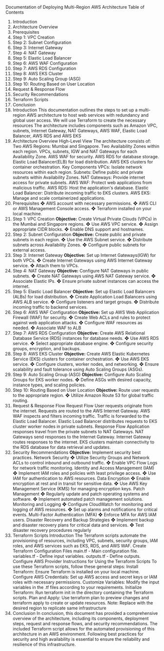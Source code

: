 Documentation of Deploying Multi-Region AWS Architecture 
Table of Contents
1. Introduction
2. Architecture Overview
3. Prerequisites
4. Step 1: VPC Creation
5. Step 2: Subnet Configuration
6. Step 3: Internet Gateway
7. Step 4: NAT Gateway
8. Step 5: Elastic Load Balancer
9. Step 6: AWS WAF Configuration
10. Step 7: AWS RDS Configuration
11. Step 8: AWS EKS Cluster
12. Step 9: Auto Scaling Group (ASG)
13. Step 10: Routing Based on User Location
14. Request & Response Flow
15. Security Recommendations
16. Terraform Scripts
17. Conclusion
1. Introduction
This documentation outlines the steps to set up a multi-region AWS architecture to host web services 
with redundancy and global user access. We will use Terraform to create the necessary resources 
The architecture includes components such as Amazon VPC, subnets, Internet Gateway, NAT 
Gateways, AWS WAF, Elastic Load Balancer, AWS RDS and AWS EKS
2. Architecture Overview
High-Level View
The architecture consists of:
Two AWS Regions: Mumbai and Singapore.
Two Availability Zones within each region.
VPCs, subnets, IGW and NAT Gateways for each Availability Zone.
AWS WAF for security.
AWS RDS for database storage.
Elastic Load Balancer(ELB) for load distribution.
AWS EKS clusters for container orchestration.
Key Components
VPCs: Isolate network resources within each region.
Subnets: Define public and private subnets within Availability Zones.
NAT Gateways: Provide internet access for private subnets.
AWS WAF: Protect web applications from malicious traffic.
AWS RDS: Host the application's database.
Elastic Load Balancer: Distribute incoming traffic to EKS clusters.
AWS EKS: Manage and scale containerized applications.
3. Prerequisites
❖ AWS account with necessary permissions.
❖ AWS CLI or AWS Management Console access.
❖ Terraform installed on your local machine.
4. Step 1: VPC Creation
**Objective:** Create Virtual Private Clouds (VPCs) in the Mumbai and Singapore regions.
❖ Use AWS VPC service.
❖ Assign appropriate CIDR blocks.
❖ Enable DNS support and hostnames.
5. Step 2: Subnet Configuration
**Objective:** Create public and private subnets in each region.
❖ Use the AWS Subnet service.
❖ Distribute subnets across Availability Zones.
❖ Configure public subnets for external access.
6. Step 3: Internet Gateway
**Objective:** Set up Internet Gateways(IGW) for both VPCs.
❖ Create Internet Gateways using AWS Internet Gateway service.
❖ Attach them to VPCs.
7. Step 4: NAT Gateway
**Objective:** Configure NAT Gateways in public subnets.
❖ Create NAT Gateways using AWS NAT Gateway service.
❖ Associate Elastic IPs.
❖ Ensure private subnet instances can access the internet.
8. Step 5: Elastic Load Balancer
**Objective:** Set up Elastic Load Balancers (ALBs) for load distribution.
❖ Create Application Load Balancers using AWS ALB service.
❖ Configure listeners and target groups.
❖ Distribute incoming traffic to backend services.
9. Step 6: AWS WAF Configuration
**Objective:** Set up AWS Web Application Firewall (WAF) for security.
❖ Create Web ACLs and rules to protect against web application attacks.
❖ Configure WAF resources as needed.
❖ Associate WAF to ALB
10. Step 7: AWS RDS Configuration
**Objective:** Create AWS Relational Database Service (RDS) instances for database needs.
❖ Use AWS RDS service.
❖ Select appropriate database engine.
❖ Configure security groups, encryption, and backups.
11. Step 8: AWS EKS Cluster
**Objective:** Create AWS Elastic Kubernetes Service (EKS) clusters for container orchestration.
❖ Use AWS EKS service.
❖ Configure clusters, worker nodes, and networking.
❖ Ensure scalability and fault tolerance using Auto Scaling Groups (ASGs).
12. Step 9: Auto Scaling Group (ASG)
**Objective:** Configure Auto Scaling Groups for EKS worker nodes.
❖ Define ASGs with desired capacity, instance types, and scaling policies.
13. Step 10: Routing Based on User Location
**Objective:** Route user requests to the appropriate region.
❖ Utilize Amazon Route 53 for global traffic routing.
14. Request & Response Flow
Request Flow 
User requests originate from the internet.
Requests are routed to the AWS Internet Gateway.
AWS WAF inspects and filters incoming traffic.
Traffic is forwarded to the Elastic Load Balancer.
Elastic Load Balancer distributes requests to EKS cluster worker nodes in private subnets.
Response Flow
Application responses travel from the private subnets to NAT Gateways.
NAT Gateways send responses to the Internet Gateway.
Internet Gateway routes responses to the internet.
EKS clusters maintain connectivity to the RDS database for data retrieval and updates.
15. Security Recommendations
**Objective:** Implement security best practices.
Network Security
❖ Utilize Security Groups and Network ACLs to control inbound and outbound traffic.
❖ Enable VPC Flow Logs for network traffic monitoring.
Identity and Access Management (IAM)
❖ Implement IAM roles and policies with least privilege access.
❖ Use IAM for authentication to AWS resources.
Data Encryption
❖ Enable encryption at rest and in transit for sensitive data.
❖ Use AWS Key Management Service (KMS) for managing encryption keys.
Patch Management
❖ Regularly update and patch operating systems and software.
❖ Implement automated patch management solutions.
Monitoring and Logging
❖ Configure CloudWatch for monitoring and logging of AWS resources.
❖ Set up alarms and notifications for critical events.
Multi-Factor Authentication (MFA)
❖ Enforce MFA for AWS IAM users.
Disaster Recovery and Backup Strategies
❖ Implement backup and disaster recovery plans for critical data and services.
❖ Test disaster recovery procedures regularly
16. Terraform Scripts
Introduction
The Terraform scripts automate the provisioning of resources, including VPC, subnets, 
security groups, IAM roles, and AWS services such as EKS, RDS, and AWS WAF.
Create Terraform Configuration Files
main.tf - Main configuration file.
variables.tf - Define input variables.
outputs.tf - Define outputs.
Configure AWS Provider
Instructions for Using the Terraform Scripts 
To use these Terraform scripts, follow these general steps: 
Install Terraform: Ensure Terraform is installed on your local machine. 
Configure AWS Credentials: Set up AWS access and secret keys or IAM roles with necessary 
permissions. 
Customize Variables: Modify the input variables in the .tf files according to your requirements. 
Initialize Terraform: Run terraform init in the directory containing the Terraform scripts. 
Plan and Apply: Use terraform plan to preview changes and terraform apply to create or update 
resources. 
Note: Replace with the desired region to replicate same infrastructure
17. Conclusion
In conclusion, this document has provided a comprehensive overview of the architecture, including 
its components, deployment steps, request and response flows, and security recommendations. The 
included Terraform script allows for the automated provisioning of this architecture in an AWS 
environment. Following best practices for security and high availability is essential to ensure the 
reliability and resilience of this infrastructure.
